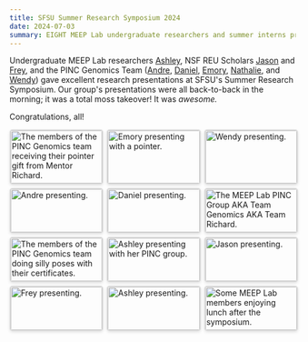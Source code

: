 ```yaml
---
title: SFSU Summer Research Symposium 2024
date: 2024-07-03
summary: EIGHT MEEP Lab undergraduate researchers and summer interns presented their work at the 2024 SFSU Summer Symposium!
---
```


Undergraduate MEEP Lab researchers [Ashley](../../content/authors/AshleyMeinke/), NSF REU Scholars [Jason](../../../author/JasonTate/) and [Frey](../../../author/FreyRogers/), and the PINC Genomics Team ([Andre](../../../author/AndreTran/), [Daniel](../../../author/DanielLee/), [Emory](../../../author/EmoryAdelman/), [Nathalie](../../../author/NathalieAquino/), and [Wendy](../../../author/WendyKo/)) gave excellent research presentations at SFSU's Summer Research Symposium. 
Our group's presentations were all back-to-back in the morning; it was a total moss takeover! It was *awesome.*

Congratulations, all!

<div class="photo-gallery">
  <a href="images/receiving_pointers.jpg" target="_blank">
    <img src="images/receiving_pointers_thumbnail.jpg" alt="The members of the PINC Genomics team receiving their pointer gift from Mentor Richard.">
  </a>
  <a href="images/Emory.jpg" target="_blank">
    <img src="images/Emory_thumbnail.jpg" alt="Emory presenting with a pointer.">
  </a>
  <a href="images/Wendy.jpg" target="_blank">
    <img src="images/Wendy_thumbnail.jpg" alt="Wendy presenting.">
  </a>
  <a href="images/Andre.jpg" target="_blank">
    <img src="images/Andre_thumbnail.jpg" alt="Andre presenting.">
  </a>
  <a href="images/Daniel.jpg" target="_blank">
    <img src="images/Daniel_thumbnail.jpg" alt="Daniel presenting.">
  </a>
  <a href="images/Genomics_PINC.jpg" target="_blank">
    <img src="images/Genomics_PINC_thumbnail.jpg" alt="The MEEP Lab PINC Group AKA Team Genomics AKA Team Richard.">
  </a>
  <a href="images/Genomics_PINC_fun.jpg" target="_blank">
    <img src="images/Genomics_PINC_fun_thumbnail.jpg" alt="The members of the PINC Genomics team doing silly poses with their certificates.">
  </a>
  <a href="images/Ashley_PINC.jpg" target="_blank">
    <img src="images/Ashley_PINC_thumbnail.jpg" alt="Ashley presenting with her PINC group.">
  </a>
  <a href="images/Jason.jpg" target="_blank">
    <img src="images/Jason_thumbnail.jpg" alt="Jason presenting.">
  </a>
  <a href="images/Frey.jpg" target="_blank">
    <img src="images/Frey_thumbnail.jpg" alt="Frey presenting.">
  </a>
  <a href="images/Ashley.jpg" target="_blank">
    <img src="images/Ashley_thumbnail.jpg" alt="Ashley presenting.">
  </a>
  <a href="images/after.jpg" target="_blank">
    <img src="images/after_thumbnail.jpg" alt="Some MEEP Lab members enjoying lunch after the symposium.">
  </a>
</div>

<style>
  .photo-gallery {
    display: grid;
    grid-template-columns: repeat(auto-fit, minmax(150px, 1fr));
    gap: 10px;
  }
  .photo-gallery img {
    width: 100%;
    height: auto;
    border: 2px solid #ddd;
    border-radius: 5px;
    box-shadow: 0 2px 5px rgba(0, 0, 0, 0.1);
    transition: transform 0.2s ease;
  }
  .photo-gallery img:hover {
    transform: scale(1.05);
  }
</style>